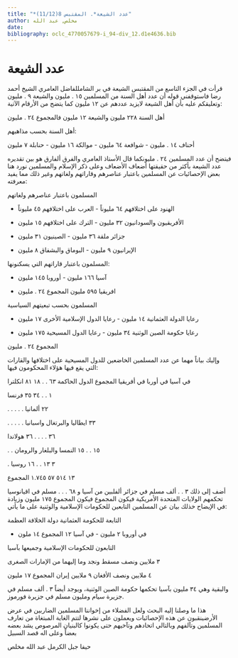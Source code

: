 ```yaml
---
title: "*عدد الشيعة*. المقتبس 8(11/12)"
author: مخلص, عبد الله
date: 
bibliography: oclc_4770057679-i_94-div_12.d1e4636.bib
---
```




#  عدد الشيعة 


 قرأت في الجزء التاسع من المقتبس الشيعة في بر الشامللفاضل العامري الشيخ أحمد رضا فاستوقفني قوله أن عدد أهل السنة من المسلمين  ١٥  . مليون والشيعة  ٩  . مليون وتعليقكم عليه بأن أهل الشيعة لايزيد عددهم عن  ١٢  مليون كما يتضح من الأرقام الآتية: 

 أهل السنة  ٢٢٨  مليون والشيعة  ١٢  مليون فالمجموع  ٢٤  . مليون 

 أهل السنة بحسب مذاهبهم: 

 أحناف  ١٤  . مليون - شوافعة  ٦٤  مليون - موالكة  ١٦  مليون - حنابلة  ٧  مليون 

 فيتضح أن عدد المسلمين  ٢٤  . مليونكما قال الأستاذ العامري والفرق ألفارق هو بين تقديره عدد الشيعة بأكثر من حقيقتها أضعاف الأضعاف وعلى ذكر الإسلام والمسلمين نورد هنا بعض الإحصائيات عن المسلمين باعتبار عناصرهم وقاراتهم ولغاتهم وغير ذلك مما يفيد معرفته: 

 المسلمون باعتبار عناصرهم ولغاتهم 

 - الهنود على اختلافهم  ٦٤  مليوناً - العرب على اختلافهم  ٤٥  مليوناً 

 - الأفريقيون والسودانيون  ٣٢  مليون - الترك على اختلافهم  ١٥  مليون 

 - جزائر ملقة  ٣٦  مليون - الصينيون  ٣١  مليون 

 - الإيرانيون  ٩  مليون - البوماق والبشفاق  ٨  مليون 

 المسلمون باعتبار قاراتهم التي يسكنونها: 

 - آسيا  ١٦٦  مليون - أوروبا  ١٤٥  مليون 

 - افريقيا  ٥٩٥  مليون المجموع  ٢٤  . مليون 

 المسلمون بحسب تبعيتهم السياسية 

 - رعايا الدولة العثمانية  ١٤  مليون - رعايا الدول الإسلامية الأخرى  ١٧  مليون 

 - رعايا حكومة الصين الوثنية  ٣٤  مليون - رعايا الدول المسيحية  ١٧٥  مليون 

 المجموع  ٢٤  . مليون 

 وإليك بياناً مهما عن عدد المسلمين الخاضعين للدول المسيحية على اختلافها والقارات التي يقع فيها هؤلاء المحكومون فيها: 

 في آسيا في أوربا في أفريقيا المجموع الدول الحاكمة   ٦٣  . .  ١٨  ٨١  انكلترا 

 ١  . .  ٣٤  ٣٥  فرنسا 

 . . . . .  ٢٢  ألمانيا 

 . . . . .  ٣٣  ايطاليا والبرتغال واسبانيا 

 ٣٦  . . . .  ٣٦  هولاندا 

 . .  ١٥  . .  ١٥  النمسا والبلغار والرومان 

 .  ٣  ١٣  . .  ١٦  روسيا 

 ١٣  ٥١٤  ٥٧  ١.٧٤٥  المجموع 

 أضف إلى ذلك  ٣  . .  ألف  مسلم في جزائر ألفلبين من آسيا و  ٦٨  . . . مسلم في اقيانوسيا تحكمهم الولايات المتحدة الأمريكية فيكون المجموع فيكون المجموع  ١٧٥  مليون وزيادة في الإيضاح خذلك بيان عن المسلمين التابعين للحكومات الإسلامية والوثنية على ما يأتي: 

 التابعة للحكومة العثمانية دولة الخلافة العظمة 

 - في أوروبا  ٢  مليون - في آسيا  ١٢  المجموع  ١٤  ملون 

 التابعون للحكومات الإسلامية وجميعها بآسيا 

 ٣  ملايين ونصف مسقط ونجد وما إليهما من الإمارات الصغرى 

 ٤  ملايين ونصف الأفغان  ٩  ملايين إيران المجموع  ١٧  مليون 

 والبقية وهي  ٣٤  مليون بآسيا تحكمها حكومة الصين الوثنية، ويوجد أيضاً  ٣  .  ألف  مسلم في جزيرة سيام ومليون مسلم في جزيرة فورموز. 

 هذا ما وصلنا إليه البحث ولعل الفضلاء من إخواننا المسلمين الضاربين في عرض الأرضينقبون عن هذه الإحصائيات ويعملون على نشرها لتتم الغاية المبتغاة من تعارف المسلمين وتآلفهم وبالتالي اتحادهم وتآخيهم حتى يكونوا كالبنيان المرصوص يشد بعضه بعضاً وعلى اله قصد السبيل 

 حيفا  جبل الكرمل  عبد الله  مخلص 
